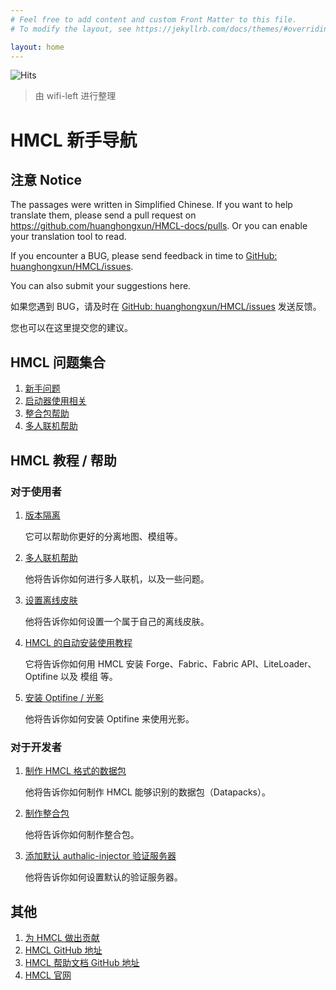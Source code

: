 ```yaml
---
# Feel free to add content and custom Front Matter to this file.
# To modify the layout, see https://jekyllrb.com/docs/themes/#overriding-theme-defaults

layout: home
---
```


![Hits](https://hits.seeyoufarm.com/api/count/incr/badge.svg?url=https%3A%2F%2Fdocs.hmcl.net&count_bg=%233E4245&title_bg=%233E4245&icon=&icon_color=%23E7E7E7&title=%F0%9F%91%80&edge_flat=false)

> 由 wifi-left 进行整理

# HMCL 新手导航

## 注意 Notice

The passages were written in Simplified Chinese. If you want to help translate them, please send a pull request on https://github.com/huanghongxun/HMCL-docs/pulls. Or you can enable your translation tool to read.

If you encounter a BUG, please send feedback in time to [GitHub: huanghongxun/HMCL/issues](http://github.com/huanghongxun/HMCL/issues).

You can also submit your suggestions here.

如果您遇到 BUG，请及时在 [GitHub: huanghongxun/HMCL/issues](http://github.com/huanghongxun/HMCL/issues) 发送反馈。

您也可以在这里提交您的建议。

## HMCL 问题集合

1. [新手问题](/faq.html)
1. [启动器使用相关](/launcher/)
2. [整合包帮助](/modpack/)
2. [多人联机帮助](/multiplayer/)

## HMCL 教程 / 帮助

### 对于使用者

1. [版本隔离](/launcher/isolation.html)

   它可以帮助你更好的分离地图、模组等。

2. [多人联机帮助](/multiplayer)

   他将告诉你如何进行多人联机，以及一些问题。

3. [设置离线皮肤](/launcher/offline-skin.html)

   他将告诉你如何设置一个属于自己的离线皮肤。

4. [HMCL 的自动安装使用教程](/launcher/auto-installing.html)

   它将告诉你如何用 HMCL 安装 Forge、Fabric、Fabric API、LiteLoader、Optifine 以及 模组 等。

5. [安装 Optifine / 光影](/launcher/optifine.html)

   他将告诉你如何安装 Optifine 来使用光影。

### 对于开发者

1. [制作 HMCL 格式的数据包](/launcher/datapack.html)

   他将告诉你如何制作 HMCL 能够识别的数据包（Datapacks）。

2. [制作整合包](/modpack/serverpack.html)

   他将告诉你如何制作整合包。

3. [添加默认 authalic-injector 验证服务器](/launcher/authlib-injector.html)

   他将告诉你如何设置默认的验证服务器。

## 其他

1. [为 HMCL 做出贡献](/contribution.html)
2. [HMCL GitHub 地址](http://github.com/huanghongxun/HMCL)
3. [HMCL 帮助文档 GitHub 地址](http://github.com/huanghongxun/HMCL-docs)
4. [HMCL 官网](http://hmcl.huangyuhui.net)
